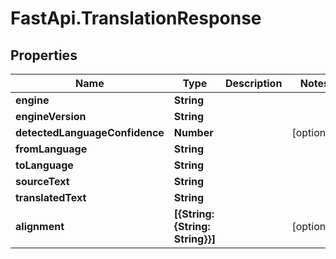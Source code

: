 # FastApi.TranslationResponse

## Properties

Name | Type | Description | Notes
------------ | ------------- | ------------- | -------------
**engine** | **String** |  | 
**engineVersion** | **String** |  | 
**detectedLanguageConfidence** | **Number** |  | [optional] 
**fromLanguage** | **String** |  | 
**toLanguage** | **String** |  | 
**sourceText** | **String** |  | 
**translatedText** | **String** |  | 
**alignment** | **[{String: {String: String}}]** |  | [optional] 


